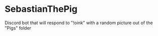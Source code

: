 # SebastianThePig
Discord bot that will respond to "!oink" with a random picture out of the "Pigs" folder

